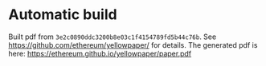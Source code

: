 # Automatic build
Built pdf from `3e2c0890ddc3200b8e03c1f4154789fd5b44c76b`. See https://github.com/ethereum/yellowpaper/ for details.
The generated pdf is here: https://ethereum.github.io/yellowpaper/paper.pdf
